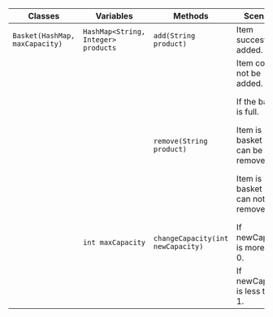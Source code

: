 | Classes                        | Variables                             | Methods                           | Scenario                                      | Outcome                           |
|--------------------------------|---------------------------------------|-----------------------------------|-----------------------------------------------|-----------------------------------|
| `Basket(HashMap, maxCapacity)` | `HashMap<String, Integer> products`   | `add(String product)`             | Item succesfully added.                       | true                              |
|                                |                                       |                                   | Item could not be added.                      | false                             |
|                                |                                       |                                   | If the basket is full.                        | Error: Basket is full             |
|                                |                                       | `remove(String product)`          | Item is in basket and can be removed.         | true                              |
|                                |                                       |                                   | Item is not in basket and can not be removed. | false, Error: Item does not exist |
|                                | `int maxCapacity`                     | `changeCapacity(int newCapacity)` | If newCapacity is more than 0.                | true                              |
|                                |                                       |                                   | If newCapacity is less than 1.                | false                             |
    
